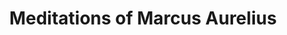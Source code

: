 ---
title: "Meditations of Marcus Aurelius"
description: "Looking forward to read this stoic book sejak 2017. Sayangnya narasi di Audible tidak terlalu jelas. Sepertinya perlu memesan versi cetak atau digital."
cover: "images/reading/marcus-aurelius-meditation.jpeg"
publishDate: 2019-01-04
authors: "Marcus Aurelius"
---